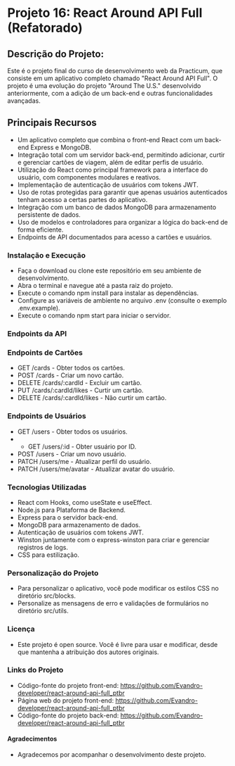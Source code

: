 # Projeto 16: React Around API Full (Refatorado)
## Descrição do Projeto:
Este é o projeto final do curso de desenvolvimento web da Practicum, que consiste em um aplicativo completo chamado "React Around API Full". O projeto é uma evolução do projeto "Around The U.S." desenvolvido anteriormente, com a adição de um back-end e outras funcionalidades avançadas.

## Principais Recursos
- Um aplicativo completo que combina o front-end React com um back-end Express e MongoDB.
- Integração total com um servidor back-end, permitindo adicionar, curtir e gerenciar cartões de viagem, além de editar perfis de usuário.
- Utilização do React como principal framework para a interface do usuário, com componentes modulares e reativos.
- Implementação de autenticação de usuários com tokens JWT.
- Uso de rotas protegidas para garantir que apenas usuários autenticados tenham acesso a certas partes do aplicativo.
- Integração com um banco de dados MongoDB para armazenamento persistente de dados.
- Uso de modelos e controladores para organizar a lógica do back-end de forma eficiente.
- Endpoints de API documentados para acesso a cartões e usuários.

### Instalação e Execução
- Faça o download ou clone este repositório em seu ambiente de desenvolvimento.
- Abra o terminal e navegue até a pasta raiz do projeto.
- Execute o comando npm install para instalar as dependências.
- Configure as variáveis de ambiente no arquivo .env (consulte o exemplo .env.example).
- Execute o comando npm start para iniciar o servidor.

### Endpoints da API
### Endpoints de Cartões
- GET /cards - Obter todos os cartões.
- POST /cards - Criar um novo cartão.
- DELETE /cards/:cardId - Excluir um cartão.
- PUT /cards/:cardId/likes - Curtir um cartão.
- DELETE /cards/:cardId/likes - Não curtir um cartão.

### Endpoints de Usuários
- GET /users - Obter todos os usuários.
- - GET /users/:id - Obter usuário por ID.
- POST /users - Criar um novo usuário.
- PATCH /users/me - Atualizar perfil do usuário.
- PATCH /users/me/avatar - Atualizar avatar do usuário.

### Tecnologias Utilizadas
- React com Hooks, como useState e useEffect.
- Node.js para Plataforma de Backend.
- Express para o servidor back-end.
- MongoDB para armazenamento de dados.
- Autenticação de usuários com tokens JWT.
- Winston juntamente com o express-winston para criar e gerenciar registros de logs.
- CSS para estilização.

### Personalização do Projeto
- Para personalizar o aplicativo, você pode modificar os estilos CSS no diretório src/blocks.
- Personalize as mensagens de erro e validações de formulários no diretório src/utils.

### Licença
- Este projeto é open source. Você é livre para usar e modificar, desde que mantenha a atribuição dos autores originais.

### Links do Projeto
- Código-fonte do projeto front-end: https://github.com/Evandro-developer/react-around-api-full_ptbr
- Página web do projeto front-end: https://github.com/Evandro-developer/react-around-api-full_ptbr
- Código-fonte do projeto back-end: https://github.com/Evandro-developer/react-around-api-full_ptbr

#### Agradecimentos
- Agradecemos por acompanhar o desenvolvimento deste projeto.